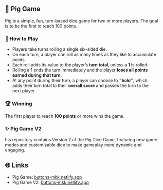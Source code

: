 ## 🐷 Pig Game

Pig is a simple, fun, turn-based dice game for two or more players. The goal is to be the first to reach 100 points.

### 🎲 How to Play

- Players take turns rolling a single six-sided die.
- On each turn, a player can roll as many times as they like to accumulate points.
- Each roll adds its value to the player’s **turn total**, unless a **1** is rolled.
- Rolling a **1** ends the turn immediately and the player **loses all points earned during that turn**.
- At any point during their turn, a player can choose to **"hold"**, which adds their turn total to their **overall score** and passes the turn to the next player.

### 🏆 Winning

The first player to reach **100 points** or more wins the game.

### ✨ Pig Game V2
his repository contains Version 2 of the Pig Dice Game, featuring new game modes and customizable dice to make gameplay more dynamic and engaging.

## 🌐 Links
- Pig Game: [buttons-mkk.netlify.app](pig-game-mkk.netlify.app)
- Pig Game V2: [buttons-mkk.netlify.app](pig-game-mkk-v2.netlify.app)
